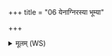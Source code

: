 +++
title = "06 येनाग्निरस्या भूम्या"

+++
<details><summary>मूलम् (WS)</summary>

येनाग्निरस्या भूम्या हस्तं जग्राह दक्षिणम् ।  
तेन गृह्णामि ते हस्तं मा व्यथिष्ठा मया सह ॥ ॥॥ ७ ॥  
धाता ते हस्तमग्रहीत् सविता हस्तमग्रहीत् ।  
भगस्ते हस्तमग्रहीदर्यमा हस्तमग्रहीत् ।  
पत्नी त्वमसि धर्मणाहं गृहपतिस्तव ॥ ॥ ८ ॥
</details>